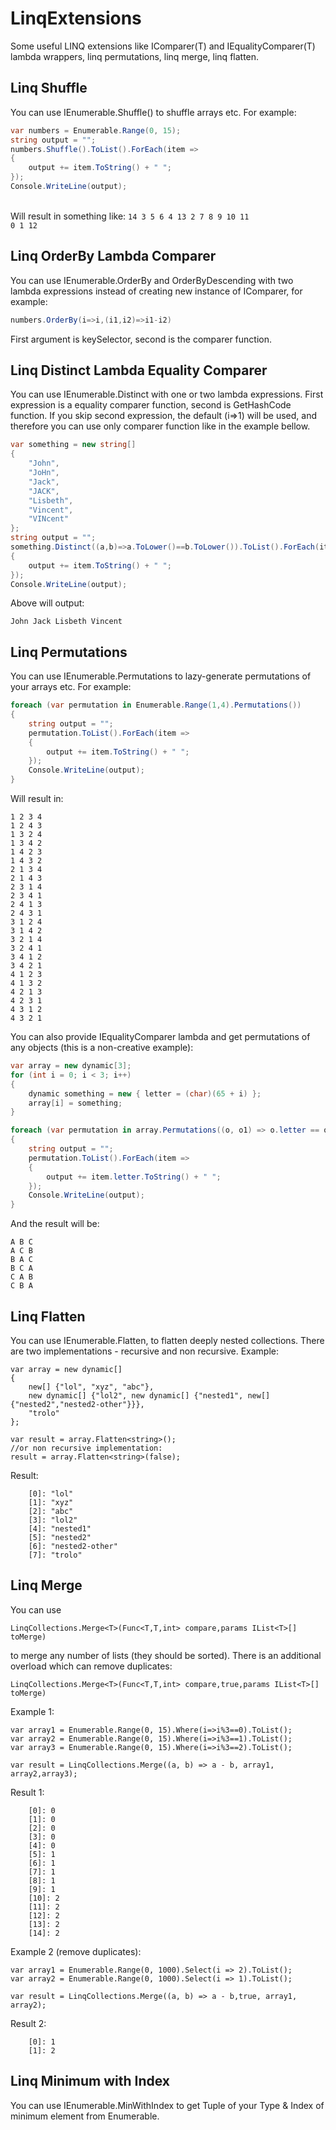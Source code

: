 LinqExtensions
==============

Some useful LINQ extensions like IComparer(T) and IEqualityComparer(T) lambda wrappers, linq permutations, linq merge, linq flatten.

## Linq Shuffle
You can use IEnumerable.Shuffle() to shuffle arrays etc. For example:<br/>
```csharp
var numbers = Enumerable.Range(0, 15); 
string output = "";
numbers.Shuffle().ToList().ForEach(item =>
{
    output += item.ToString() + " ";
});
Console.WriteLine(output);
```
<br/>Will result in something like:
<code>14 3 5 6 4 13 2 7 8 9 10 11 0 1 12</code>
## Linq OrderBy Lambda Comparer
You can use IEnumerable.OrderBy and OrderByDescending with two lambda expressions instead of creating new instance of IComparer, for example:
```csharp
numbers.OrderBy(i=>i,(i1,i2)=>i1-i2)
```
First argument is keySelector, second is the comparer function.
## Linq Distinct Lambda Equality Comparer
You can use IEnumerable.Distinct with one or two lambda expressions. First expression is a equality comparer function, second is GetHashCode function. If you skip second expression, the default (i=>1) will be used, and therefore you can use only comparer function like in the example bellow.<br/>
```csharp
var something = new string[]
{
    "John",
    "JoHn",
    "Jack",
    "JACK",
    "Lisbeth",
    "Vincent",
    "VINcent"
};
string output = "";
something.Distinct((a,b)=>a.ToLower()==b.ToLower()).ToList().ForEach(item =>
{
    output += item.ToString() + " ";
});
Console.WriteLine(output);
```
Above will output:
```
John Jack Lisbeth Vincent
```

## Linq Permutations
You can use IEnumerable.Permutations to lazy-generate permutations of your arrays etc. For example:
```csharp
foreach (var permutation in Enumerable.Range(1,4).Permutations())
{
    string output = "";
    permutation.ToList().ForEach(item =>
    {
        output += item.ToString() + " ";
    });
    Console.WriteLine(output);
}
```
Will result in:
```
1 2 3 4 
1 2 4 3 
1 3 2 4 
1 3 4 2 
1 4 2 3 
1 4 3 2 
2 1 3 4 
2 1 4 3 
2 3 1 4 
2 3 4 1 
2 4 1 3 
2 4 3 1 
3 1 2 4 
3 1 4 2 
3 2 1 4 
3 2 4 1 
3 4 1 2 
3 4 2 1 
4 1 2 3 
4 1 3 2 
4 2 1 3 
4 2 3 1 
4 3 1 2 
4 3 2 1 
```
You can also provide IEqualityComparer lambda and get permutations of any objects (this is a non-creative example):
```csharp
var array = new dynamic[3];
for (int i = 0; i < 3; i++)
{
    dynamic something = new { letter = (char)(65 + i) };
    array[i] = something;
}

foreach (var permutation in array.Permutations((o, o1) => o.letter == o1.letter))
{
    string output = "";
    permutation.ToList().ForEach(item =>
    {
        output += item.letter.ToString() + " ";
    });
    Console.WriteLine(output);
}
```
And the result will be:
```
A B C 
A C B 
B A C 
B C A 
C A B 
C B A 
```

## Linq Flatten
You can use IEnumerable.Flatten, to flatten deeply nested collections. There are two implementations - recursive and non recursive.
Example:
```
var array = new dynamic[]
{
    new[] {"lol", "xyz", "abc"},
    new dynamic[] {"lol2", new dynamic[] {"nested1", new[] {"nested2","nested2-other"}}},
    "trolo"
};

var result = array.Flatten<string>();
//or non recursive implementation:
result = array.Flatten<string>(false);
```
Result:
```
    [0]: "lol"
    [1]: "xyz"
    [2]: "abc"
    [3]: "lol2"
    [4]: "nested1"
    [5]: "nested2"
    [6]: "nested2-other"
    [7]: "trolo"
```

## Linq Merge
You can use 
```
LinqCollections.Merge<T>(Func<T,T,int> compare,params IList<T>[] toMerge)
```
to merge any number of lists (they should be sorted). There is an additional overload which can remove duplicates:
```
LinqCollections.Merge<T>(Func<T,T,int> compare,true,params IList<T>[] toMerge)
```
Example 1:
```
var array1 = Enumerable.Range(0, 15).Where(i=>i%3==0).ToList();
var array2 = Enumerable.Range(0, 15).Where(i=>i%3==1).ToList();
var array3 = Enumerable.Range(0, 15).Where(i=>i%3==2).ToList();

var result = LinqCollections.Merge((a, b) => a - b, array1, array2,array3);
```
Result 1:
```
    [0]: 0
    [1]: 0
    [2]: 0
    [3]: 0
    [4]: 0
    [5]: 1
    [6]: 1
    [7]: 1
    [8]: 1
    [9]: 1
    [10]: 2
    [11]: 2
    [12]: 2
    [13]: 2
    [14]: 2
```

Example 2 (remove duplicates):
```
var array1 = Enumerable.Range(0, 1000).Select(i => 2).ToList();
var array2 = Enumerable.Range(0, 1000).Select(i => 1).ToList();

var result = LinqCollections.Merge((a, b) => a - b,true, array1, array2);
```
Result 2:
```
    [0]: 1
    [1]: 2
```

## Linq Minimum with Index
You can use IEnumerable.MinWithIndex to get Tuple of your Type & Index of minimum element from Enumerable.
